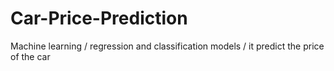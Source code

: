 # Car-Price-Prediction
Machine learning / regression and classification models / it predict the price of the car
